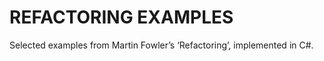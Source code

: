 REFACTORING EXAMPLES
====================

Selected examples from Martin Fowler’s ‘Refactoring’, implemented in C#.